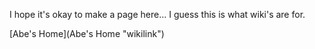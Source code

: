 I hope it's okay to make a page here... I guess this is what wiki's are for.

[Abe's Home](Abe's Home "wikilink")
